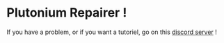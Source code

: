 # Plutonium Repairer !

If you have a problem, or if you want a tutoriel, go on this [discord server](https://discord.gg/DH9srbA3Wm) !
